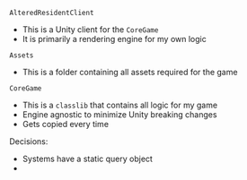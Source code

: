
`AlteredResidentClient`
- This is a Unity client for the `CoreGame`
- It is primarily a rendering engine for my own logic

`Assets`
- This is a folder containing all assets required for the game

`CoreGame`
- This is a `classlib` that contains all logic for my game
- Engine agnostic to minimize Unity breaking changes
- Gets copied every time


Decisions:
- Systems have a static query object
- 
